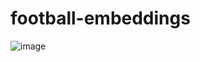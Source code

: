 # football-embeddings

![image](https://github.com/user-attachments/assets/965ca106-c4f5-4550-81d2-d84b124c6f3e)
